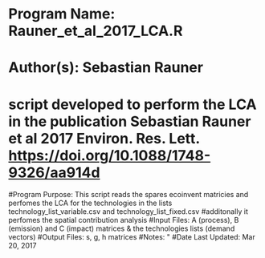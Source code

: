 # Program Name: Rauner_et_al_2017_LCA.R
# Author(s): Sebastian Rauner 

# script developed to perform the LCA in the publication Sebastian Rauner et al 2017 Environ. Res. Lett. https://doi.org/10.1088/1748-9326/aa914d
#Program Purpose: This script reads the spares ecoinvent matricies and perfomes the LCA for the technologies in the lists technology_list_variable.csv and technology_list_fixed.csv
#additonally it perfomes the spatial contribution analysis
#Input Files: A (process), B (emission) and C (impact) matrices & the technologies lists (demand vectors)
#Output Files: s, g, h matrices
#Notes: " 
#Date Last Updated: Mar 20, 2017 
